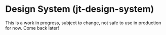 # Design System (jt-design-system)

This is a work in progress, subject to change, not safe to use in production for now. Come back later!
